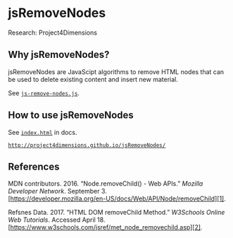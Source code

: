 # jsRemoveNodes

Research: Project4Dimensions

## Why jsRemoveNodes?

jsRemoveNodes are JavaScipt algorithms to remove HTML nodes that can be 
used to delete existing content and insert new material.

See [`js-remove-nodes.js`](js-remove-nodes.js).

## How to use jsRemoveNodes

See [`index.html`](docs/index.html) in docs.

[`http://project4dimensions.github.io/jsRemoveNodes/`][1]

[1]: http://project4dimensions.github.io/jsRemoveNodes/index.html

## References

MDN contributors. 2016. “Node.removeChild() - Web APIs.” 
*Mozilla Developer Network*. September 3.  
[https://developer.mozilla.org/en-US/docs/Web/API/Node/removeChild][1].

[1]: https://developer.mozilla.org/en-US/docs/Web/API/Node/removeChild

Refsnes Data. 2017. “HTML DOM removeChild Method.” 
*W3Schools Online Web Tutorials*. Accessed April 18.  
[https://www.w3schools.com/jsref/met_node_removechild.asp][2].

[2]: https://www.w3schools.com/jsref/met_node_removechild.asp
